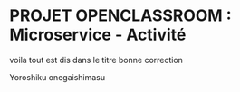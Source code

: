 # PROJET OPENCLASSROOM : Microservice - Activité

voila tout est dis dans le titre
bonne correction

Yoroshiku onegaishimasu
